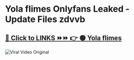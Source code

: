 
 # Yola flimes Onlyfans Leaked - Update Files zdvvb

## <h2><a href="https://clipsfans.com/Yola_flimes&ref=git">🔗 Click to LINKS ⏩⏩ 👉 🟢 Yola flimes </a></h2>

<a href="https://clipsfans.com/Yola_flimes&ref=git" rel="nofollow" data-target="animated-image.originalLink"><img src="https://i.ibb.co.com/xMMVF88/686577567.gif" alt="Viral Video Original" style="max-width: 100%; display: inline-block;" data-target="animated-image.originalImage"></a>

